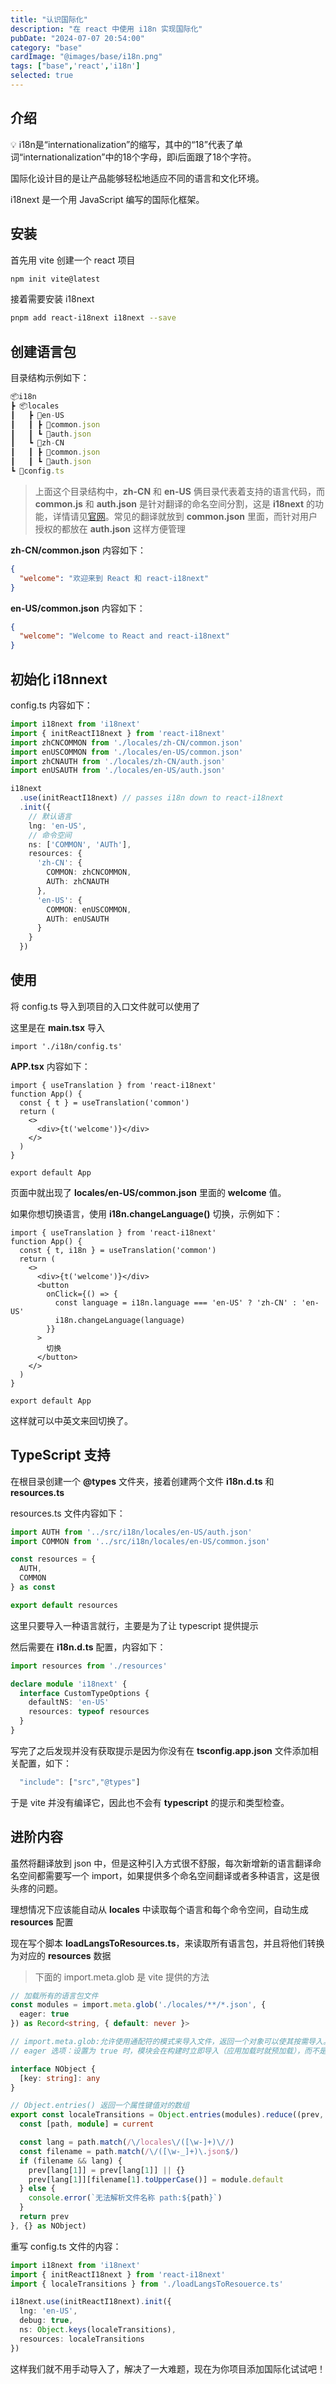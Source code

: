 ```yaml
---
title: "认识国际化"
description: "在 react 中使用 i18n 实现国际化"
pubDate: "2024-07-07 20:54:00"
category: "base"
cardImage: "@images/base/i18n.png"
tags: ["base",'react','i18n']
selected: true
---
```


## 介绍

💡 i18n是“internationalization”的缩写，其中的“18”代表了单词“internationalization”中的18个字母，即i后面跟了18个字符。

国际化设计目的是让产品能够轻松地适应不同的语言和文化环境。

i18next 是一个用 JavaScript 编写的国际化框架。

## 安装

首先用 vite 创建一个 react 项目

```bash
npm init vite@latest
```

接着需要安装 i18next

```bash
pnpm add react-i18next i18next --save
```

## 创建语言包

目录结构示例如下：

```typescript
📦i18n
┣ 📦locales
┃   ┣ 📂en-US
┃   ┃ ┣ 📜common.json
┃   ┃ ┗ 📜auth.json
┃   ┗ 📂zh-CN
┃   ┃ ┣ 📜common.json
┃   ┃ ┗ 📜auth.json
┗ 📜config.ts
```

> 上面这个目录结构中，**zh-CN** 和 **en-US** 俩目录代表着支持的语言代码，而 **common.js** 和 **auth.json** 是针对翻译的命名空间分割，这是 **i18next** 的功能，详情请见[官网](https://www.i18next.com/principles/namespaces)。常见的翻译就放到 **common.json** 里面，而针对用户授权的都放在 **auth.json** 这样方便管理

**zh-CN/common.json** 内容如下：

```json
{
  "welcome": "欢迎来到 React 和 react-i18next"
}
```

**en-US/common.json** 内容如下：

```json
{
  "welcome": "Welcome to React and react-i18next"
}
```

## 初始化 i18nnext

config.ts 内容如下：

```typescript
import i18next from 'i18next'
import { initReactI18next } from 'react-i18next'
import zhCNCOMMON from './locales/zh-CN/common.json'
import enUSCOMMON from './locales/en-US/common.json'
import zhCNAUTH from './locales/zh-CN/auth.json'
import enUSAUTH from './locales/en-US/auth.json'

i18next
  .use(initReactI18next) // passes i18n down to react-i18next
  .init({
    // 默认语言
    lng: 'en-US',
    // 命令空间
    ns: ['COMMON', 'AUTh'],
    resources: {
      'zh-CN': {
        COMMON: zhCNCOMMON,
        AUTh: zhCNAUTH
      },
      'en-US': {
        COMMON: enUSCOMMON,
        AUTh: enUSAUTH
      }
    }
  })

```

## 使用

将 config.ts 导入到项目的入口文件就可以使用了

这里是在 **main.tsx** 导入

```tsx
import './i18n/config.ts'
```

**APP.tsx** 内容如下：

```tsx
import { useTranslation } from 'react-i18next'
function App() {
  const { t } = useTranslation('common')
  return (
    <>
      <div>{t('welcome')}</div>
    </>
  )
}

export default App
```

页面中就出现了 **locales/en-US/common.json** 里面的 **welcome** 值。

如果你想切换语言，使用 **i18n.changeLanguage()** 切换，示例如下：

```tsx
import { useTranslation } from 'react-i18next'
function App() {
  const { t, i18n } = useTranslation('common')
  return (
    <>
      <div>{t('welcome')}</div>
      <button
        onClick={() => {
          const language = i18n.language === 'en-US' ? 'zh-CN' : 'en-US'
          i18n.changeLanguage(language)
        }}
      >
        切换
      </button>
    </>
  )
}

export default App
```

这样就可以中英文来回切换了。

## TypeScript 支持

在根目录创建一个 **@types** 文件夹，接着创建两个文件 **i18n.d.ts** 和 **resources.ts**

resources.ts 文件内容如下：

```ts
import AUTH from '../src/i18n/locales/en-US/auth.json'
import COMMON from '../src/i18n/locales/en-US/common.json'

const resources = {
  AUTH,
  COMMON
} as const

export default resources
```

这里只要导入一种语言就行，主要是为了让 typescript 提供提示

然后需要在 **i18n.d.ts** 配置，内容如下：

```ts
import resources from './resources'

declare module 'i18next' {
  interface CustomTypeOptions {
    defaultNS: 'en-US'
    resources: typeof resources
  }
}
```

 写完了之后发现并没有获取提示是因为你没有在 **tsconfig.app.json** 文件添加相关配置，如下：

```ts
  "include": ["src","@types"]
```

于是 vite 并没有编译它，因此也不会有 **typescript** 的提示和类型检查。

## 进阶内容

虽然将翻译放到 json 中，但是这种引入方式很不舒服，每次新增新的语言翻译命名空间都需要写一个 import，如果提供多个命名空间翻译或者多种语言，这是很头疼的问题。

理想情况下应该能自动从 **locales** 中读取每个语言和每个命令空间，自动生成 **resources** 配置

现在写个脚本 **loadLangsToResources.ts**，来读取所有语言包，并且将他们转换为对应的 **resources** 数据

> 下面的 import.meta.glob 是 vite 提供的方法

```ts
// 加载所有的语言包文件
const modules = import.meta.glob('./locales/**/*.json', {
  eager: true
}) as Record<string, { default: never }>

// import.meta.glob:允许使用通配符的模式来导入文件，返回一个对象可以使其按需导入。
// eager 选项：设置为 true 时，模块会在构建时立即导入（应用加载时就预加载），而不是在运行时按需导入。

interface NObject {
  [key: string]: any
}

// Object.entries() 返回一个属性键值对的数组
export const localeTransitions = Object.entries(modules).reduce((prev, current) => {
  const [path, module] = current

  const lang = path.match(/\/locales\/([\w-]+)\//)
  const filename = path.match(/\/([\w-_]+)\.json$/)
  if (filename && lang) {
    prev[lang[1]] = prev[lang[1]] || {}
    prev[lang[1]][filename[1].toUpperCase()] = module.default
  } else {
    console.error(`无法解析文件名称 path:${path}`)
  }
  return prev
}, {} as NObject)
```

重写 config.ts 文件的内容：

```ts
import i18next from 'i18next'
import { initReactI18next } from 'react-i18next'
import { localeTransitions } from './loadLangsToResouerce.ts'

i18next.use(initReactI18next).init({
  lng: 'en-US',
  debug: true,
  ns: Object.keys(localeTransitions),
  resources: localeTransitions
})
```

这样我们就不用手动导入了，解决了一大难题，现在为你项目添加国际化试试吧！
